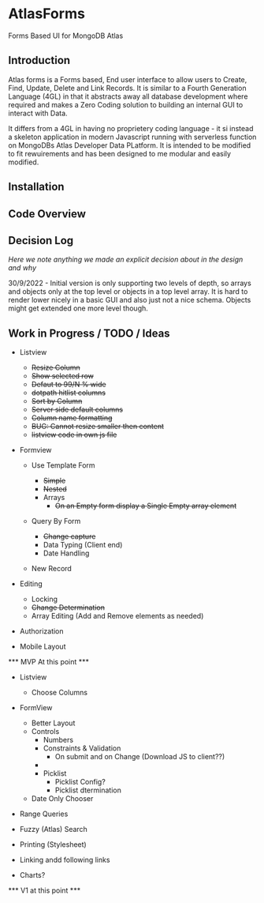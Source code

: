 # AtlasForms
Forms Based UI for MongoDB Atlas

## Introduction

Atlas forms is a Forms based, End user interface to allow users to Create, Find, Update, Delete and Link Records. It is similar to a Fourth Generation Language (4GL) in that it abstracts away all
database development where required and makes a Zero Coding solution to building an internal GUI
to interact with Data.

It differs from a 4GL in having no proprietery coding language - it si instead a skeleton application in modern Javascript running with serverless function on MongoDBs Atlas Developer Data PLatform. It is intended to be modified to fit rewuirements and has been designed to me modular and easily modified.

## Installation


## Code Overview

## Decision Log

_Here we note anything we made an explicit decision about in the design and why_

30/9/2022 - Initial version is only supporting two levels of depth, so arrays and objects only at the top level or objects in a top level array. It is hard to render lower nicely in a basic GUI and also just not a nice schema. Objects might get extended one more level though.


## Work in Progress / TODO / Ideas

- Listview
  - ~~Resize Column~~
  - ~~Show selected row~~
  - ~~Defaut to 99/N % wide~~
  - ~~dotpath hitlist columns~~
  - ~~Sort by Column~~
  - ~~Server side default columns~~
  - ~~Column name formatting~~
  - ~~BUG: Cannot resize smaller then content~~
  - ~~listview code in own js file~~
  
- Formview
  - Use Template Form
    - ~~Simple~~
    - ~~Nested~~
    - Arrays
      - ~~On an Empty form display a Single Empty array element~~
      
  - Query By Form
    - ~~Change capture~~
    - Data Typing (Client end)
    - Date Handling
    

  - New Record


- Editing
  - Locking
  - ~~Change Determination~~
  - Array Editing (Add and Remove elements as needed)


- Authorization
- Mobile Layout


*** MVP At this point ***

- Listview
  - Choose Columns
  

- FormView
    - Better Layout
    - Controls
      - Numbers
      - Constraints & Validation 
        - On submit and on Change (Download JS to client??)
      - 
      - Picklist
          - Picklist Config?
          - Picklist dtermination
    - Date Only Chooser

- Range Queries
- Fuzzy (Atlas) Search
- Printing (Stylesheet)
- Linking andd following links
- Charts?

*** V1 at this point ***